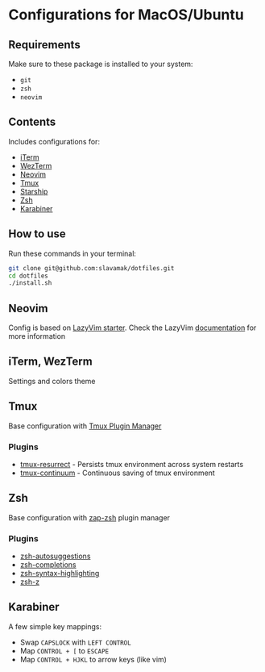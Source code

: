 # Configurations for MacOS/Ubuntu

## Requirements

Make sure to these package is installed to your system:

- `git`
- `zsh`
- `neovim`

## Contents

Includes configurations for:

- [iTerm](https://iterm2.com/)
- [WezTerm](https://wezfurlong.org/wezterm/)
- [Neovim](https://neovim.io/)
- [Tmux](https://github.com/tmux/tmux)
- [Starship](https://starship.rs/)
- [Zsh](https://www.zsh.org/)
- [Karabiner](https://karabiner-elements.pqrs.org/)

## How to use

Run these commands in your terminal:

```sh
git clone git@github.com:slavamak/dotfiles.git
cd dotfiles
./install.sh
```

## Neovim

Config is based on [LazyVim starter](https://github.com/LazyVim/starter). Check the LazyVim [documentation](https://www.lazyvim.org/) for more information

## iTerm, WezTerm

Settings and colors theme

## Tmux

Base configuration with [Tmux Plugin Manager](https://github.com/tmux-plugins/tpm)

### Plugins

- [tmux-resurrect](https://github.com/tmux-plugins/tmux-resurrect) - Persists tmux environment across system restarts
- [tmux-continuum](https://github.com/tmux-plugins/tmux-continuum) - Continuous saving of tmux environment

## Zsh

Base configuration with [zap-zsh](https://github.com/zap-zsh/zap) plugin manager

### Plugins

- [zsh-autosuggestions](https://github.com/zsh-users/zsh-autosuggestions)
- [zsh-completions](https://github.com/zsh-users/zsh-completions)
- [zsh-syntax-highlighting](https://github.com/zsh-users/zsh-syntax-highlighting)
- [zsh-z](https://github.com/agkozak/zsh-z)

## Karabiner

A few simple key mappings:

- Swap `CAPSLOCK` with `LEFT CONTROL`
- Map `CONTROL + [` to `ESCAPE`
- Map `CONTROL + HJKL` to arrow keys (like vim)
